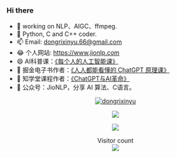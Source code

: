 ### Hi there 
- 🔭 working on NLP、AIGC、ffmpeg.
- 🌱 Python, C and C++ coder.
- 📫 Email: dongrixinyu.66@gmail.com
- 😂 个人网站: https://www.jionlp.com
- 😄 AI科普课：[《每个人的人工智能课》](https://ke.wechess.cn/app/index.php?i=5&c=entry&m=xiangqi_lesson&do=lesson&id=282)
- 👋 掘金电子书作者：[《人人都能看懂的 ChatGPT 原理课》](https://juejin.cn/book/7225592349563289600?utm_source=course_list)
- 🦉 知学堂课程作者：[《ChatGPT与AI革命》](https://zhixuetang.zhihu.com/ee/index/graphicDetails/1020004/3/x/x)
- 🔭 公众号：JioNLP，分享 AI 算法、C语言。

<p align="center"> <a href="https://github.com/ryo-ma/github-profile-trophy"><img src="https://github-profile-trophy.vercel.app/?username=dongrixinyu" alt="dongrixinyu" /></a> </p>

<p align="center"> <img align="center" src="https://github-readme-stats.vercel.app/api?username=dongrixinyu&show_icons=true&icon_color=CE1D2D&text_color=718096&bg_color=ffffff&hide_title=true" /> </p>

<p align="center"> <img align="center" style="padding=0;" src="https://github-readme-stats.quantumlytangled.vercel.app/api/top-langs/?username=dongrixinyu&layout=compact&show_icons=true&hide_border=true&icon_color=f0f0f000&count_private=true" /> </p>

<p align="center"> 
  Visitor count<br>
  <img src="https://profile-counter.glitch.me/dongrixinyu/count.svg" />
</p>
